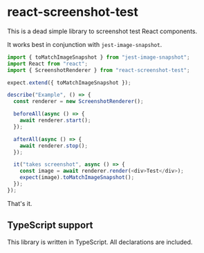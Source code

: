 # react-screenshot-test

This is a dead simple library to screenshot test React components.

It works best in conjunction with `jest-image-snapshot`.

```typescript
import { toMatchImageSnapshot } from "jest-image-snapshot";
import React from "react";
import { ScreenshotRenderer } from "react-screenshot-test";

expect.extend({ toMatchImageSnapshot });

describe("Example", () => {
  const renderer = new ScreenshotRenderer();

  beforeAll(async () => {
    await renderer.start();
  });

  afterAll(async () => {
    await renderer.stop();
  });

  it("takes screenshot", async () => {
    const image = await renderer.render(<div>Test</div>);
    expect(image).toMatchImageSnapshot();
  });
});
```

That's it.

## TypeScript support

This library is written in TypeScript. All declarations are included.
